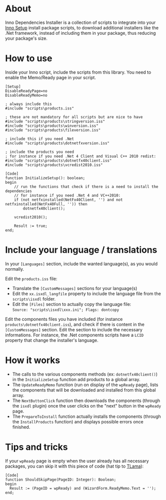 # About

Inno Dependencies Installer is a collection of scripts to integrate into your [Inno Setup](http://www.jrsoftware.org/) install package scripts, to download additional installers like the .Net framework, instead of including them in your package, thus reducing your package's size.

# How to use

Inside your Inno script, include the scripts from this library. You need to enable the Memo/Ready page in your script.

    [Setup]
    DisableReadyPage=no
    DisableReadyMemo=no
    
    ; always include this
    #include "scripts\products.iss"
    
    ; these are not mandatory for all scripts but are nice to have
    #include "scripts\products\stringversion.iss"
    #include "scripts\products\winversion.iss"
    #include "scripts\products\fileversion.iss"
    
    ; include this if you need .Net
    #include "scripts\products\dotnetfxversion.iss"
    
    ; include the products you need
    ; for instance if you need .Net 4 Client and Visual C++ 2010 redist:
    #include "scripts\products\dotnetfx40client.iss"
    #include "scripts\products\vcredist2010.iss"
    
    [Code]
    function InitializeSetup(): boolean;
    begin
    	// run the functions that check if there is a need to install the dependencies
        // for instance if you need .Net 4 and VC++2010:
        if (not netfxinstalled(NetFx40Client, '') and not netfxinstalled(NetFx40Full, '')) then
		    dotnetfx40client();
    
        vcredist2010();
    
        Result := true;
    end;

# Include your language / translations

In your `[Languages]` section, include the wanted language(s), as you would normally.

Edit the `products.iss` file:

* Translate the `[CustomMessages]` sections for your language(s)
* Edit the `xx.isxdl_langfile` property to include the language file from the `scripts\isxdl` folder.
* Edit the `[Files]` section to actually copy the language file:  
`Source: "scripts\isxdl\xxx.ini"; Flags: dontcopy`

Edit the components files you have included (for instance `products\dotnetfx40client.iss`), and check if there is content in the `[CustomMessages]` section. Edit the section to include the necessary informations. For instance, the .Net components scripts have a `LCID` property that change the installer's language.

# How it works

* The calls to the various components methods (ex: `dotnetfx40client()`) in the `InitializeSetup` function add products to a global array.
* The `UpdateReadyMemo` function (run on display of the `wpReady` page), lists the components that will be downloaded and installed from this global array.
* The `NextButtonClick` function then downloads the components (through the `isxdl` plugin) once the user clicks on the "next" button in the `wpReady` page.
* The `PrepareToInstall` function actually installs the components (through the `InstallProducts` function) and displays possible errors once finished.

# Tips and tricks

If your `wpReady` page is empty when the user already has all necessary packages, you can skip it with this piece of code (hat tip to [TLama](http://stackoverflow.com/a/24999629/6776)):

    [Code]
    function ShouldSkipPage(PageID: Integer): Boolean;
    begin
      Result := (PageID = wpReady) and (WizardForm.ReadyMemo.Text = '');
    end;